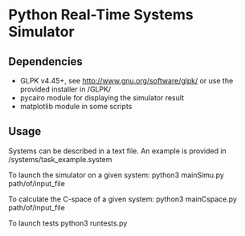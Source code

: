 Python Real-Time Systems Simulator
==================================

Dependencies
------------

* GLPK v4.45+, see http://www.gnu.org/software/glpk/ or use the provided installer in /GLPK/
* pycairo module for displaying the simulator result
* matplotlib module in some scripts

Usage
-----

Systems can be described in a text file. An example is provided in /systems/task_example.system

To launch the simulator on a given system:
python3 mainSimu.py path/of/input_file

To calculate the C-space of a given system:
python3 mainCspace.py path/of/input_file

To launch tests
python3 runtests.py
